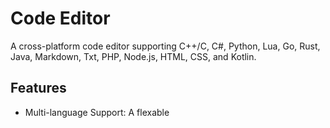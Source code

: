 # Code Editor
A cross-platform code editor supporting C++/C, C#, Python, Lua, Go, Rust, Java, Markdown, Txt, PHP, Node.js, HTML, CSS, and Kotlin.

## Features
- Multi-language Support: A flexable
